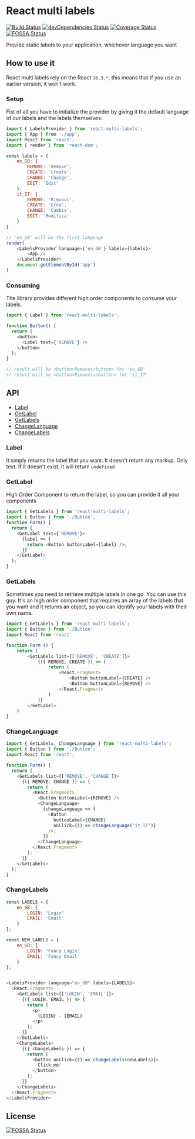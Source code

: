 # React multi labels

[![Build Status](https://travis-ci.org/ematipico/react-multi-labels.svg?branch=master)](https://travis-ci.org/ematipico/react-multi-labels)
[![devDependencies Status](https://david-dm.org/ematipico/react-multi-labels/dev-status.svg)](https://david-dm.org/ematipico/react-multi-labels?type=dev)
[![Coverage Status](https://coveralls.io/repos/github/ematipico/react-multi-labels/badge.svg)](https://coveralls.io/github/ematipico/react-multi-labels)
[![FOSSA Status](https://app.fossa.io/api/projects/git%2Bgithub.com%2Fematipico%2Freact-multi-labels.svg?type=shield)](https://app.fossa.io/projects/git%2Bgithub.com%2Fematipico%2Freact-multi-labels?ref=badge_shield)

Provide static labels to your application, whichever language you want

## How to use it

React multi labels rely on the React `16.3.*`, this means that if you use an earlier version, it won't work.

### Setup

Fist of all you have to initialize the provider by giving it the default language of our labels and the labels themselves:

```js
import { LabelsProvider } from 'react-multi-labels';
import { App } from './app';
import React from 'react';
import { render } from 'react-dom';

const labels = {
    en_GB: {
        REMOVE: 'Remove',
        CREATE: 'Create',
        CHANGE: 'Change',
        EDIT: 'Edit'
    },
    it_IT: {
        REMOVE: 'Rimuovi',
        CREATE: 'Crea',
        CHANGE: 'Cambia',
        EDIT: 'Modifica'
    }
}

// 'en_GB' will be the first language
render(
    <LabelsProvider language={'en_GB'} labels={labels}>
        <App />
    </LabelsProvider>
    document.getElementById('app')
)
```

### Consuming

The library provides different high order components to consume your labels.

```js
import { Label } from 'react-multi-labels';

function Button() {
  return (
    <button>
      <Label text={'REMOVE'} />
    </button>
  );
}

// result will be <button>Remove</button> for 'en_GB'
// result will be <button>Rimuovi</button> for 'it_IT'
```

## API

* [Label](#label)
* [GetLabel](#getlabel)
* [GetLabels](#getlabels)
* [ChangeLanguage](#changelanguage)
* [ChangeLabels](#changelabels)

### Label

It simply returns the label that you want. It doesn't return any markup. Only text. If it doesn't exist, it will return `undefined`

### GetLabel

High Order Component to return the label, so you can provide it all your components

```js
import { GetLabels } from 'react-multi-labels';
import { Button } from './Button';
function Form() {
  return (
    <GetLabel text={'REMOVE'}>
      {label => {
        return <Button buttonLabel={label} />;
      }}
    </GetLabel>
  );
}
```

### GetLabels

Sometimes you need to retrieve multiple labels in one go. You can use this guy. It's an high order component that requires an array of the labels that you want and it returns an object, so you can identify your labels with their own name.

```js
import { GetLabels } from 'react-multi-labels';
import { Button } from './Button'
import React from 'react'

function Form () {
    return (
        <GetLabels list={['REMOVE', 'CREATE']}>
            {({ REMOVE, CREATE }) => {
                return (
                    <React.Fragment>
                        <Button buttonLabel={CREATE} />
                        <Button buttonLabel={REMOVE} />
                    </React.Fragment>
                )
            }}
        </GetLabel>
    )
}
```

### ChangeLanguage

```js
import { GetLabels, ChangeLanguage } from 'react-multi-labels';
import { Button } from './Button';
import React from 'react';

function Form() {
  return (
    <GetLabels list={['REMOVE', 'CHANGE']}>
      {({ REMOVE, CHANGE }) => {
        return (
          <React.Fragment>
            <Button buttonLabel={REMOVE} />
            <ChangeLanguage>
              {changeLanguage => {
                <Button
                  buttonLabel={CHANGE}
                  onClick={() => changeLanguage('it_IT')}
                />;
              }}
            </ChangeLanguage>
          </React.Fragment>
        );
      }}
    </GetLabels>
  );
}
```

### ChangeLabels

```js
const LABELS = {
    en_GB: {
        LOGIN: 'Login'
        EMAIL: 'Email'
    }
};

const NEW_LABELS = {
    en_GB: {
        LOGIN: 'Fancy Login'
        EMAIL: 'Fancy Email'
    }
};


<LabelsProvider language="en_GB" labels={LABELS}>
  <React.Fragment>
    <GetLabels list={['LOGIN', 'EMAIL']}>
      {({ LOGIN, EMAIL }) => {
        return (
          <p>
            {LOGIN} - {EMAIL}
          </p>
        );
      }}
    </GetLabels>
    <ChangeLabels>
      {({ changeLabels }) => {
        return (
          <button onClick={() => changeLabels(newLabels)}>
            Click me!
          </button>
        );
      }}
    </ChangeLabels>
  </React.Fragment>
</LabelsProvider>
```


## License
[![FOSSA Status](https://app.fossa.io/api/projects/git%2Bgithub.com%2Fematipico%2Freact-multi-labels.svg?type=large)](https://app.fossa.io/projects/git%2Bgithub.com%2Fematipico%2Freact-multi-labels?ref=badge_large)
